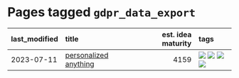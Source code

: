 # Pages tagged `gdpr_data_export`

|last_modified|title|est. idea maturity|tags
|:---|:---|---:|:---|
|2023-07-11|[personalized anything](../personalized_anything.md)|4159|[![](https://img.shields.io/badge/tag-gdpr_data_export-539c8)](../tags/gdpr_data_export.md) [![](https://img.shields.io/badge/tag-llm-a3de36)](../tags/llm.md) [![](https://img.shields.io/badge/tag-personalization-b61d4d)](../tags/personalization.md) [![](https://img.shields.io/badge/tag-productivity-b4bfb)](../tags/productivity.md)|